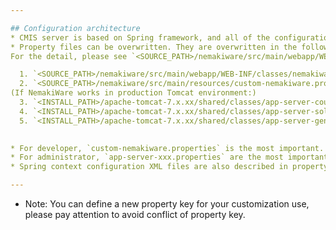 ```yaml
---

## Configuration architecture
* CMIS server is based on Spring framework, and all of the configuration setting is centralized in Spring propertyConfigurator.  
* Property files can be overwritten. They are overwritten in the following order. (More below, more precedent.)  
For the detail, please see `<SOURCE_PATH>/nemakiware/src/main/webapp/WEB-INF/classes/propertyContextxml`.

  1. `<SOURCE_PATH>/nemakiware/src/main/webapp/WEB-INF/classes/nemakiware.properties` (and some other sub property files)
  2. `<SOURCE_PATH>/nemakiware/src/main/resources/custom-nemakiware.properties`  
(If NemakiWare works in production Tomcat environment:)
  3. `<INSTALL_PATH>/apache-tomcat-7.x.xx/shared/classes/app-server-couchdb.properties`
  4. `<INSTALL_PATH>/apache-tomcat-7.x.xx/shared/classes/app-server-solr.properties`
  5. `<INSTALL_PATH>/apache-tomcat-7.x.xx/shared/classes/app-server-general.properties`  
  

* For developer, `custom-nemakiware.properties` is the most important. Every customization should be put here.
* For administrator, `app-server-xxx.properties` are the most important. They take user inputs. 
* Spring context configuration XML files are also described in property files. So you can replace the back end etc. as you like.

---
```

* Note: You can define a new property key for your customization use, please pay attention to avoid conflict of property key.